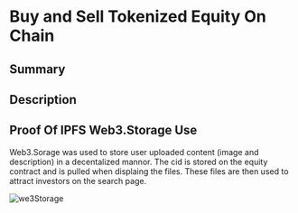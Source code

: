 # Buy and Sell Tokenized Equity On Chain

## Summary 

## Description

## Proof Of IPFS Web3.Storage Use
Web3.Sorage was used to store user uploaded content (image and description) in a decentalized mannor. The cid is stored on the equity contract and is pulled when displaing the files. These files are then used to attract investors on the search page. 

![we3Storage](https://user-images.githubusercontent.com/108776533/185771853-729b5466-c71c-437b-bceb-9fd3d329dd59.PNG)
